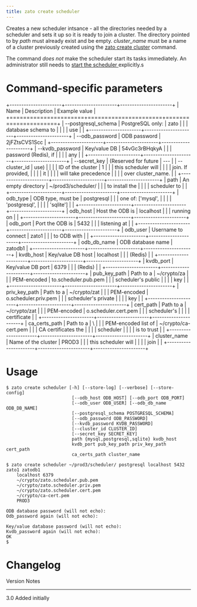 ```yaml
---
title: zato create scheduler
---
```


Creates a new scheduler intsance - all the directories needed
by a scheduler and sets it up so it is ready to join a cluster. The directory pointed
to by *path* must already exist and be empty. *cluster_name* must be a name of
a cluster previously created using the [zato create cluster](./create-cluster) command.

The command *does not* make the scheduler start its tasks immediately.
An administrator still needs to [start the scheduler ](./start) explicitly.s

Command-specific parameters
===========================

+----------------------+----------------------+----------------------+
| Name                 | Description          | Example value        |
+======================+======================+======================+
| \--postgresql_schema | PostgreSQL only:     | zato                 |
|                      | database schema to   |                      |
|                      | use                  |                      |
+----------------------+----------------------+----------------------+
| \--odb_password      | ODB password         | 2jFZtsCVS1Scc        |
+----------------------+----------------------+----------------------+
| \--kvdb_password     | Key/value DB         | 54vGc3rBHqkyA        |
|                      | password (Redis), if |                      |
|                      | any                  |                      |
+----------------------+----------------------+----------------------+
| \--secret_key        | (Reserved for future | \-\--                |
| \--cluster_id        | use)                 |                      |
|                      | ID of the cluster    | 1                    |
|                      | this scheduler will  |                      |
|                      | join. If provided,   |                      |
|                      | it                   |                      |
|                      | will take precedence |                      |
|                      | over cluster_name.   |                      |
+----------------------+----------------------+----------------------+
| path                 | An empty directory   | \~/prod3/scheduler/  |
|                      | to install the       |                      |
|                      | scheduler to         |                      |
+----------------------+----------------------+----------------------+
| odb_type             | ODB type, must be    | postgresql           |
|                      | one of: \[\'mysql\', |                      |
|                      | \'postgresql\',      |                      |
|                      | \'sqlite\'\]         |                      |
+----------------------+----------------------+----------------------+
| odb_host             | Host the ODB is      | localhost            |
|                      | running on           |                      |
+----------------------+----------------------+----------------------+
| odb_port             | Port the ODB is      | 5432                 |
|                      | listening at         |                      |
+----------------------+----------------------+----------------------+
| odb_user             | Username to connect  | zato1                |
|                      | to ODB with          |                      |
+----------------------+----------------------+----------------------+
| odb_db_name          | ODB database name    | zatodb1              |
+----------------------+----------------------+----------------------+
| kvdb_host            | Key/value DB host    | localhost            |
|                      | (Redis)              |                      |
+----------------------+----------------------+----------------------+
| kvdb_port            | Key/value DB port    | 6379                 |
|                      | (Redis)              |                      |
+----------------------+----------------------+----------------------+
| pub_key_path         | Path to a            | \~/crypto/za         |
|                      | PEM-encoded          | to.scheduler.pub.pem |
|                      | scheduler\'s public  |                      |
|                      | key                  |                      |
+----------------------+----------------------+----------------------+
| priv_key_path        | Path to a            | \~/crypto/zat        |
|                      | PEM-encoded          | o.scheduler.priv.pem |
|                      | scheduler\'s private |                      |
|                      | key                  |                      |
+----------------------+----------------------+----------------------+
| cert_path            | Path to a            | \~/crypto/zat        |
|                      | PEM-encoded          | o.scheduler.cert.pem |
|                      | scheduler\'s         |                      |
|                      | certificate          |                      |
+----------------------+----------------------+----------------------+
| ca_certs_path        | Path to a            | \                    |
|                      | PEM-encoded list of  | ~/crypto/ca-cert.pem |
|                      | CA certificates the  |                      |
|                      | scheduler            |                      |
|                      | is to trust          |                      |
+----------------------+----------------------+----------------------+
| cluster_name         | Name of the cluster  | PROD3                |
|                      | this scheduler will  |                      |
|                      | join                 |                      |
+----------------------+----------------------+----------------------+

Usage
=====

    $ zato create scheduler [-h] [--store-log] [--verbose] [--store-config]
                             [--odb_host ODB_HOST] [--odb_port ODB_PORT]
                             [--odb_user ODB_USER] [--odb_db_name ODB_DB_NAME]
                             [--postgresql_schema POSTGRESQL_SCHEMA]
                             [--odb_password ODB_PASSWORD]
                             [--kvdb_password KVDB_PASSWORD]
                             [--cluster_id CLUSTER_ID]
                             [--secret_key SECRET_KEY]
                             path {mysql,postgresql,sqlite} kvdb_host
                             kvdb_port pub_key_path priv_key_path cert_path
                             ca_certs_path cluster_name

    $ zato create scheduler ~/prod3/scheduler/ postgresql localhost 5432 zato1 zatodb1
        localhost 6379
        ~/crypto/zato.scheduler.pub.pem
        ~/crypto/zato.scheduler.priv.pem
        ~/crypto/zato.scheduler.cert.pem
        ~/crypto/ca-cert.pem
        PROD3

    ODB database password (will not echo):
    Odb_password again (will not echo):

    Key/value database password (will not echo):
    Kvdb_password again (will not echo):
    OK
    $

Changelog
=========

  Version   Notes
  --------- -----------------
  3.0       Added initially
